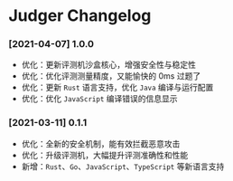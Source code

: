 # Judger Changelog

### [2021-04-07] 1.0.0

- 优化：更新评测机沙盒核心，增强安全性与稳定性
- 优化：优化评测测量精度，又能愉快的 0ms 过题了
- 优化：更新 `Rust` 语言支持，优化 `Java` 编译与运行配置
- 优化：优化 `JavaScript` 编译错误的信息显示

### [2021-03-11] 0.1.1

- 优化：全新的安全机制，能有效拦截恶意攻击
- 优化：升级评测机，大幅提升评测准确性和性能
- 新增：`Rust`、`Go`、`JavaScript`、`TypeScript` 等新语言支持
